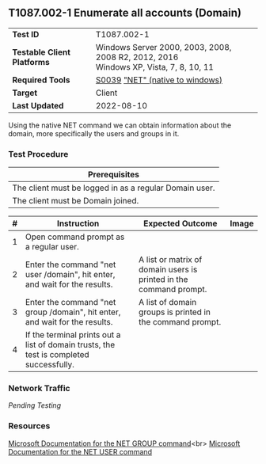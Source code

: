 ## T1087.002-1 Enumerate all accounts (Domain)
|||
|-|-|
|**Test ID**|T1087.002-1|
|**Testable Client Platforms**|Windows Server 2000, 2003, 2008, 2008 R2, 2012, 2016<br>Windows XP, Vista, 7, 8, 10, 11|
|**Required Tools**|[S0039](https://attack.mitre.org/software/S0039/) ["NET" (native to windows)](https://docs.microsoft.com/en-us/previous-versions/windows/it-pro/windows-server-2012-r2-and-2012/cc754051(v=ws.11))|
|**Target**|Client|
|**Last Updated**|2022-08-10|

Using the native NET command we can obtain information about the domain, more specifically the users and groups in it.

### Test Procedure
|Prerequisites|
|-|
|The client must be logged in as a regular Domain user.|
|The client must be Domain joined.|

|#|Instruction|Expected Outcome|Image|
|-|-|-|-|
|1|Open command prompt as a regular user.|||
|2|Enter the command "net user /domain", hit enter, and wait for the results.|A list or matrix of domain users is printed in the command prompt.||
|3|Enter the command "net group /domain", hit enter, and wait for the results.|A list of domain groups is printed in the command prompt.||
|4|If the terminal prints out a list of domain trusts, the test is completed successfully.|||



### Network Traffic
*Pending Testing*

### Resources
[Microsoft Documentation for the NET GROUP command](https://docs.microsoft.com/en-us/previous-versions/windows/it-pro/windows-server-2012-r2-and-2012/cc754051(v=ws.11))<br>
[Microsoft Documentation for the NET USER command](https://docs.microsoft.com/en-us/previous-versions/windows/it-pro/windows-server-2012-r2-and-2012/cc771865(v=ws.11))